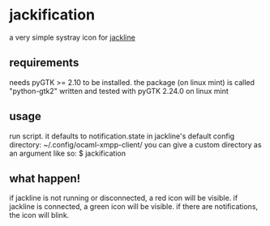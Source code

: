 # jackification
a very simple systray icon for [jackline](https://github.com/hannesm/jackline)

requirements
------------
needs pyGTK >= 2.10 to be installed.
the package (on linux mint) is called "python-gtk2"
written and tested with pyGTK 2.24.0 on linux mint

usage
-----
run script.
it defaults to notification.state in jackline's default config directory:
~/.config/ocaml-xmpp-client/
you can give a custom directory as an argument like so:
$ jackification <customdir>

what happen!
------------
if jackline is not running or disconnected, a red icon will be visible.
if jackline is connected, a green icon will be visible.
if there are notifications, the icon will blink.
